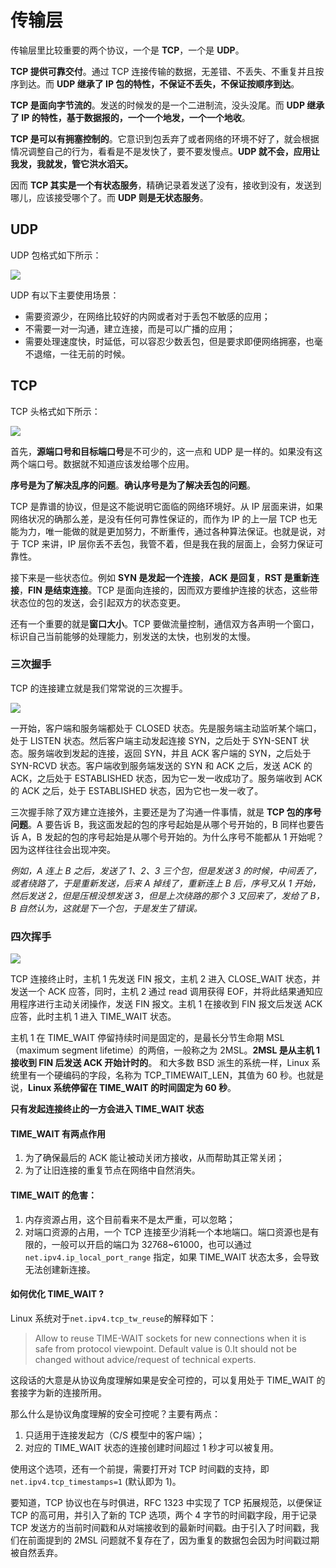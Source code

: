 # 传输层

传输层里比较重要的两个协议，一个是 **TCP**，一个是 **UDP**。

**TCP 提供可靠交付**。通过 TCP 连接传输的数据，无差错、不丢失、不重复并且按序到达。而 **UDP 继承了 IP 包的特性，不保证不丢失，不保证按顺序到达**。

**TCP 是面向字节流的**。发送的时候发的是一个二进制流，没头没尾。而 **UDP 继承了 IP 的特性，基于数据报的，一个一个地发，一个一个地收**。

**TCP 是可以有拥塞控制的**。它意识到包丢弃了或者网络的环境不好了，就会根据情况调整自己的行为，看看是不是发快了，要不要发慢点。**UDP 就不会，应用让我发，我就发，管它洪水滔天。**

因而 **TCP 其实是一个有状态服务**，精确记录着发送了没有，接收到没有，发送到哪儿，应该接受哪个了。而 **UDP 则是无状态服务**。

## UDP

UDP 包格式如下所示：

![](https://tva1.sinaimg.cn/large/006tNbRwgy1gbadtoq1n5j30tz09fjs1.jpg)

UDP 有以下主要使用场景：

- 需要资源少，在网络比较好的内网或者对于丢包不敏感的应用；
- 不需要一对一沟通，建立连接，而是可以广播的应用；
- 需要处理速度快，时延低，可以容忍少数丢包，但是要求即便网络拥塞，也毫不退缩，一往无前的时候。

## TCP

TCP 头格式如下所示：

![](https://tva1.sinaimg.cn/large/006tNbRwgy1gbadzzcyuxj30um0fljta.jpg)

首先，**源端口号和目标端口号**是不可少的，这一点和 UDP 是一样的。如果没有这两个端口号。数据就不知道应该发给哪个应用。

**序号是为了解决乱序的问题**。**确认序号是为了解决丢包的问题**。

TCP 是靠谱的协议，但是这不能说明它面临的网络环境好。从 IP 层面来讲，如果网络状况的确那么差，是没有任何可靠性保证的，而作为 IP 的上一层 TCP 也无能为力，唯一能做的就是更加努力，不断重传，通过各种算法保证。也就是说，对于 TCP 来讲，IP 层你丢不丢包，我管不着，但是我在我的层面上，会努力保证可靠性。

接下来是一些状态位。例如 **SYN 是发起一个连接**，**ACK 是回复**，**RST 是重新连接**，**FIN 是结束连接**。TCP 是面向连接的，因而双方要维护连接的状态，这些带状态位的包的发送，会引起双方的状态变更。

还有一个重要的就是**窗口大小**。TCP 要做流量控制，通信双方各声明一个窗口，标识自己当前能够的处理能力，别发送的太快，也别发的太慢。

### 三次握手

TCP 的连接建立就是我们常常说的三次握手。

![](https://tva1.sinaimg.cn/large/006tNbRwgy1gbaf380d46j30ep08yq3r.jpg)

一开始，客户端和服务端都处于 CLOSED 状态。先是服务端主动监听某个端口，处于 LISTEN 状态。然后客户端主动发起连接 SYN，之后处于 SYN-SENT 状态。服务端收到发起的连接，返回 SYN，并且 ACK 客户端的 SYN，之后处于 SYN-RCVD 状态。客户端收到服务端发送的 SYN 和 ACK 之后，发送 ACK 的 ACK，之后处于 ESTABLISHED 状态，因为它一发一收成功了。服务端收到 ACK 的 ACK 之后，处于 ESTABLISHED 状态，因为它也一发一收了。

三次握手除了双方建立连接外，主要还是为了沟通一件事情，就是 **TCP 包的序号问题**。A 要告诉 B，我这面发起的包的序号起始是从哪个号开始的，B 同样也要告诉 A，B 发起的包的序号起始是从哪个号开始的。为什么序号不能都从 1 开始呢？因为这样往往会出现冲突。

*例如，A 连上 B 之后，发送了 1、2、3 三个包，但是发送 3 的时候，中间丢了，或者绕路了，于是重新发送，后来 A 掉线了，重新连上 B 后，序号又从 1 开始，然后发送 2，但是压根没想发送 3，但是上次绕路的那个 3 又回来了，发给了 B，B 自然认为，这就是下一个包，于是发生了错误。*

### 四次挥手

![](https://tva1.sinaimg.cn/large/006tNbRwgy1gbaf72ighij30fd0d93zs.jpg)

TCP 连接终止时，主机 1 先发送 FIN 报文，主机 2 进入 CLOSE_WAIT 状态，并发送一个 ACK 应答，同时，主机 2 通过 read 调用获得 EOF，并将此结果通知应用程序进行主动关闭操作，发送 FIN 报文。主机 1 在接收到 FIN 报文后发送 ACK 应答，此时主机 1 进入 TIME_WAIT 状态。

主机 1 在 TIME_WAIT 停留持续时间是固定的，是最长分节生命期 MSL（maximum segment lifetime）的两倍，一般称之为 2MSL。**2MSL 是从主机 1 接收到 FIN 后发送 ACK 开始计时的**。 和大多数 BSD 派生的系统一样，Linux 系统里有一个硬编码的字段，名称为 TCP_TIMEWAIT_LEN，其值为 60 秒。也就是说，**Linux 系统停留在 TIME_WAIT 的时间固定为 60 秒**。

**只有发起连接终止的一方会进入 TIME_WAIT 状态**



#### TIME_WAIT 有两点作用

1. 为了确保最后的 ACK 能让被动关闭方接收，从而帮助其正常关闭；
2. 为了让旧连接的重复节点在网络中自然消失。

#### TIME_WAIT 的危害：

1. 内存资源占用，这个目前看来不是太严重，可以忽略；
2. 对端口资源的占用，一个 TCP 连接至少消耗一个本地端口。端口资源也是有限的，一般可以开启的端口为 32768~61000，也可以通过 `net.ipv4.ip_local_port_range` 指定，如果 TIME_WAIT 状态太多，会导致无法创建新连接。

#### 如何优化 TIME_WAIT ?

Linux 系统对于`net.ipv4.tcp_tw_reuse`的解释如下：

> Allow to reuse TIME-WAIT sockets for new connections when it is safe from protocol viewpoint. Default value is 0.It should not be changed without advice/request of technical experts.

这段话的大意是从协议角度理解如果是安全可控的，可以复用处于 TIME_WAIT 的套接字为新的连接所用。

那么什么是协议角度理解的安全可控呢？主要有两点：

1. 只适用于连接发起方（C/S 模型中的客户端）；
2. 对应的 TIME_WAIT 状态的连接创建时间超过 1 秒才可以被复用。

使用这个选项，还有一个前提，需要打开对 TCP 时间戳的支持，即 `net.ipv4.tcp_timestamps=1` (默认即为 1)。

要知道，TCP 协议也在与时俱进，RFC 1323 中实现了 TCP 拓展规范，以便保证 TCP 的高可用，并引入了新的 TCP 选项，两个 4 字节的时间戳字段，用于记录 TCP 发送方的当前时间戳和从对端接收到的最新时间戳。由于引入了时间戳，我们在前面提到的 2MSL 问题就不复存在了，因为重复的数据包会因为时间戳过期被自然丢弃。





